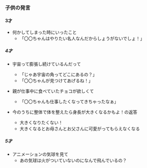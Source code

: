 ### 子供の発言
#### 3才
* 何かしてしまった時にいったこと
  * 「〇〇ちゃんはやりたい名人なんだからしょうがないでしょ！」

##### 4才
* 宇宙って膨張し続けているんだって
  * 「じゃあ宇宙の角ってどこにあるの？」 
  * 「〇〇ちゃんが見つけてあげるね！」

* 親が仕事中に食べていたチョコが欲しくて
  * 「〇〇ちゃんも仕事したくなってきちゃったなぁ」

* 今のうちに整体で体を整えたら身長が大きくなるかもよ！の返答
  * 大きくなりたくない！
  * 大きくなるとお母さんとお父さんに可愛がってもらえなくなる

##### 5才
* アニメーションの気球を見て
  * あの気球は火がついていないのになんで飛んでいるの？
